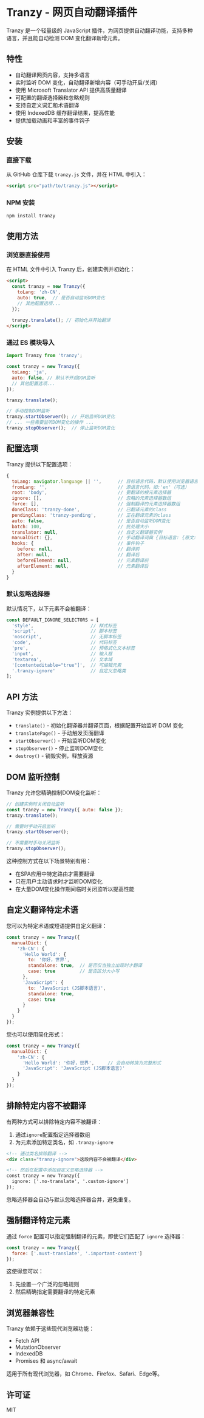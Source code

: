 # Tranzy - 网页自动翻译插件

Tranzy 是一个轻量级的 JavaScript 插件，为网页提供自动翻译功能，支持多种语言，并且能自动检测 DOM 变化翻译新增元素。

## 特性

- 自动翻译网页内容，支持多语言
- 实时监听 DOM 变化，自动翻译新增内容（可手动开启/关闭）
- 使用 Microsoft Translator API 提供高质量翻译
- 可配置的翻译选择器和忽略规则
- 支持自定义词汇和术语翻译
- 使用 IndexedDB 缓存翻译结果，提高性能
- 提供加载动画和丰富的事件钩子

## 安装

### 直接下载

从 GitHub 仓库下载 `tranzy.js` 文件，并在 HTML 中引入：

```html
<script src="path/to/tranzy.js"></script>
```

### NPM 安装

```bash
npm install tranzy
```

## 使用方法

### 浏览器直接使用

在 HTML 文件中引入 Tranzy 后，创建实例并初始化：

```html
<script>
  const tranzy = new Tranzy({
    toLang: 'zh-CN',
    auto: true,  // 是否自动监听DOM变化
    // 其他配置选项...
  });
  
  tranzy.translate(); // 初始化并开始翻译
</script>
```

### 通过 ES 模块导入

```javascript
import Tranzy from 'tranzy';

const tranzy = new Tranzy({
  toLang: 'ja',
  auto: false, // 默认不开启DOM监听
  // 其他配置选项...
});

tranzy.translate();

// 手动控制DOM监听
tranzy.startObserver(); // 开始监听DOM变化
// ... 一些需要监听DOM变化的操作 ...
tranzy.stopObserver();  // 停止监听DOM变化
```

## 配置选项

Tranzy 提供以下配置选项：

```javascript
{
  toLang: navigator.language || '',      // 目标语言代码，默认使用浏览器语言
  fromLang: '',                          // 源语言代码，如:'en'（可选）
  root: 'body',                          // 要翻译的根元素选择器
  ignore: [],                            // 忽略的元素选择器数组
  force: [],                             // 强制翻译的元素选择器数组
  doneClass: 'tranzy-done',              // 已翻译元素的class
  pendingClass: 'tranzy-pending',        // 正在翻译元素的class
  auto: false,                           // 是否自动监听DOM变化
  batch: 100,                            // 批处理大小
  translator: null,                      // 自定义翻译器实例
  manualDict: {},                        // 手动翻译词典 {目标语言: {原文: {to: 翻译, standalone: true, case: true}}}
  hooks: {                               // 事件钩子
    before: null,                        // 翻译前
    after: null,                         // 翻译后
    beforeElement: null,                 // 元素翻译前
    afterElement: null,                  // 元素翻译后
  }
}
```

### 默认忽略选择器

默认情况下，以下元素不会被翻译：

```javascript
const DEFAULT_IGNORE_SELECTORS = [
  'style',                     // 样式标签
  'script',                    // 脚本标签
  'noscript',                  // 无脚本标签
  'code',                      // 代码标签
  'pre',                       // 预格式化文本标签
  'input',                     // 输入框
  'textarea',                  // 文本域
  '[contenteditable="true"]',  // 可编辑元素
  '.tranzy-ignore'             // 自定义忽略类
];
```

## API 方法

Tranzy 实例提供以下方法：

- `translate()` - 初始化翻译器并翻译页面，根据配置开始监听 DOM 变化
- `translatePage()` - 手动触发页面翻译
- `startObserver()` - 开始监听DOM变化
- `stopObserver()` - 停止监听DOM变化
- `destroy()` - 销毁实例，释放资源

## DOM 监听控制

Tranzy 允许您精确控制DOM变化监听：

```javascript
// 创建实例时关闭自动监听
const tranzy = new Tranzy({ auto: false });
tranzy.translate();

// 需要时手动开启监听
tranzy.startObserver();

// 不需要时手动关闭监听
tranzy.stopObserver();
```

这种控制方式在以下场景特别有用：
- 在SPA应用中特定路由才需要翻译
- 只在用户主动请求时才监听DOM变化
- 在大量DOM变化操作期间临时关闭监听以提高性能

## 自定义翻译特定术语

您可以为特定术语或短语提供自定义翻译：

```javascript
const tranzy = new Tranzy({
  manualDict: {
    'zh-CN': {
      'Hello World': {
        to: '你好，世界',
        standalone: true,  // 是否仅当独立出现时才翻译
        case: true         // 是否区分大小写
      },
      'JavaScript': {
        to: 'JavaScript (JS脚本语言)',
        standalone: true,
        case: true
      }
    }
  }
});
```

您也可以使用简化形式：

```javascript
const tranzy = new Tranzy({
  manualDict: {
    'zh-CN': {
      'Hello World': '你好，世界',     // 会自动转换为完整形式
      'JavaScript': 'JavaScript (JS脚本语言)'
    }
  }
});
```

## 排除特定内容不被翻译

有两种方式可以排除特定内容不被翻译：

1. 通过`ignore`配置指定选择器数组
2. 为元素添加特定类名，如 `.tranzy-ignore`

```html
<!-- 通过类名排除翻译 -->
<div class="tranzy-ignore">这段内容不会被翻译</div>

<!-- 然后在配置中添加自定义忽略选择器 -->
const tranzy = new Tranzy({
  ignore: ['.no-translate', '.custom-ignore']
});
```

忽略选择器会自动与默认忽略选择器合并，避免重复。

## 强制翻译特定元素

通过 `force` 配置可以指定强制翻译的元素，即使它们匹配了 `ignore` 选择器：

```javascript
const tranzy = new Tranzy({
  force: ['.must-translate', '.important-content']
});
```

这使得您可以：
1. 先设置一个广泛的忽略规则
2. 然后精确指定需要翻译的特定元素

## 浏览器兼容性

Tranzy 依赖于这些现代浏览器功能：

- Fetch API
- MutationObserver
- IndexedDB
- Promises 和 async/await

适用于所有现代浏览器，如 Chrome、Firefox、Safari、Edge等。

## 许可证

MIT